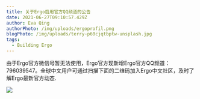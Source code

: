 ```yaml
---
title: 关于Ergo启用官方QQ频道的公告
date: 2021-06-27T09:10:57.429Z
author: Eva Qing
authorPhoto: /img/uploads/ergoprofil.png
blogPhoto: /img/uploads/terry-p60cjqtbptw-unsplash.jpg
tags:
  - Building Ergo
---
```

由于Ergo官方微信号暂无法使用，Ergo官方现新增Ergo官方QQ频道：796039547。全球中文用户可通过扫描下面的二维码加入Ergo中文社区，及时了解Ergo最新官方动态.



![](/img/uploads/qq.png)